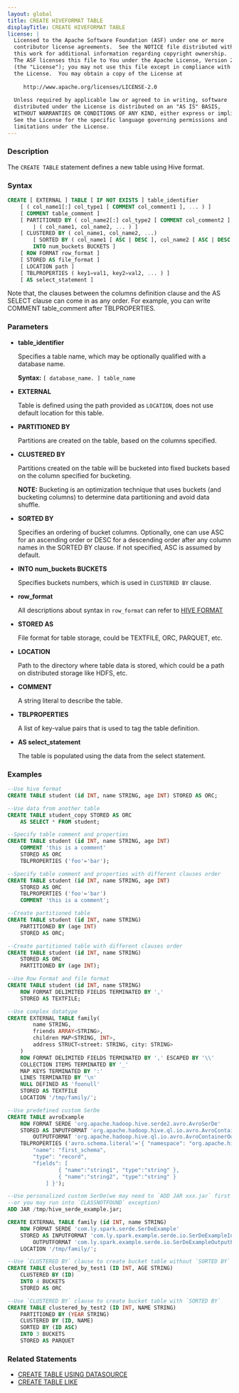 ```yaml
---
layout: global
title: CREATE HIVEFORMAT TABLE
displayTitle: CREATE HIVEFORMAT TABLE
license: |
  Licensed to the Apache Software Foundation (ASF) under one or more
  contributor license agreements.  See the NOTICE file distributed with
  this work for additional information regarding copyright ownership.
  The ASF licenses this file to You under the Apache License, Version 2.0
  (the "License"); you may not use this file except in compliance with
  the License.  You may obtain a copy of the License at
 
     http://www.apache.org/licenses/LICENSE-2.0
 
  Unless required by applicable law or agreed to in writing, software
  distributed under the License is distributed on an "AS IS" BASIS,
  WITHOUT WARRANTIES OR CONDITIONS OF ANY KIND, either express or implied.
  See the License for the specific language governing permissions and
  limitations under the License.
---
```


### Description

The `CREATE TABLE` statement defines a new table using Hive format.

### Syntax

```sql
CREATE [ EXTERNAL ] TABLE [ IF NOT EXISTS ] table_identifier
    [ ( col_name1[:] col_type1 [ COMMENT col_comment1 ], ... ) ]
    [ COMMENT table_comment ]
    [ PARTITIONED BY ( col_name2[:] col_type2 [ COMMENT col_comment2 ], ... ) 
        | ( col_name1, col_name2, ... ) ]
    [ CLUSTERED BY ( col_name1, col_name2, ...) 
        [ SORTED BY ( col_name1 [ ASC | DESC ], col_name2 [ ASC | DESC ], ... ) ] 
        INTO num_buckets BUCKETS ]
    [ ROW FORMAT row_format ]
    [ STORED AS file_format ]
    [ LOCATION path ]
    [ TBLPROPERTIES ( key1=val1, key2=val2, ... ) ]
    [ AS select_statement ]
```

Note that, the clauses between the columns definition clause and the AS SELECT clause can come in
as any order. For example, you can write COMMENT table_comment after TBLPROPERTIES.

### Parameters

* **table_identifier**

    Specifies a table name, which may be optionally qualified with a database name.

    **Syntax:** `[ database_name. ] table_name`

* **EXTERNAL**

    Table is defined using the path provided as `LOCATION`, does not use default location for this table.

* **PARTITIONED BY**

    Partitions are created on the table, based on the columns specified.
    
* **CLUSTERED BY**

    Partitions created on the table will be bucketed into fixed buckets based on the column specified for bucketing.

    **NOTE:** Bucketing is an optimization technique that uses buckets (and bucketing columns) to determine data partitioning and avoid data shuffle.

* **SORTED BY**

    Specifies an ordering of bucket columns. Optionally, one can use ASC for an ascending order or DESC for a descending order after any column names in the SORTED BY clause.
    If not specified, ASC is assumed by default.

* **INTO num_buckets BUCKETS**

    Specifies buckets numbers, which is used in `CLUSTERED BY` clause.

* **row_format** 

    All descriptions about syntax in `row_format` can refer to [HIVE FORMAT](sql-ref-syntax-hive-format.html)

* **STORED AS**

    File format for table storage, could be TEXTFILE, ORC, PARQUET, etc.

* **LOCATION**

    Path to the directory where table data is stored, which could be a path on distributed storage like HDFS, etc.

* **COMMENT**

    A string literal to describe the table.

* **TBLPROPERTIES**

    A list of key-value pairs that is used to tag the table definition.

* **AS select_statement**

    The table is populated using the data from the select statement.

### Examples

```sql
--Use hive format
CREATE TABLE student (id INT, name STRING, age INT) STORED AS ORC;

--Use data from another table
CREATE TABLE student_copy STORED AS ORC
    AS SELECT * FROM student;

--Specify table comment and properties
CREATE TABLE student (id INT, name STRING, age INT)
    COMMENT 'this is a comment'
    STORED AS ORC
    TBLPROPERTIES ('foo'='bar');  

--Specify table comment and properties with different clauses order
CREATE TABLE student (id INT, name STRING, age INT)
    STORED AS ORC
    TBLPROPERTIES ('foo'='bar')
    COMMENT 'this is a comment';

--Create partitioned table
CREATE TABLE student (id INT, name STRING)
    PARTITIONED BY (age INT)
    STORED AS ORC;

--Create partitioned table with different clauses order
CREATE TABLE student (id INT, name STRING)
    STORED AS ORC
    PARTITIONED BY (age INT);

--Use Row Format and file format
CREATE TABLE student (id INT, name STRING)
    ROW FORMAT DELIMITED FIELDS TERMINATED BY ','
    STORED AS TEXTFILE;

--Use complex datatype
CREATE EXTERNAL TABLE family(
        name STRING,
        friends ARRAY<STRING>,
        children MAP<STRING, INT>,
        address STRUCT<street: STRING, city: STRING>
    )
    ROW FORMAT DELIMITED FIELDS TERMINATED BY ',' ESCAPED BY '\\'
    COLLECTION ITEMS TERMINATED BY '_'
    MAP KEYS TERMINATED BY ':'
    LINES TERMINATED BY '\n'
    NULL DEFINED AS 'foonull'
    STORED AS TEXTFILE
    LOCATION '/tmp/family/';

--Use predefined custom SerDe
CREATE TABLE avroExample
    ROW FORMAT SERDE 'org.apache.hadoop.hive.serde2.avro.AvroSerDe'
    STORED AS INPUTFORMAT 'org.apache.hadoop.hive.ql.io.avro.AvroContainerInputFormat'
        OUTPUTFORMAT 'org.apache.hadoop.hive.ql.io.avro.AvroContainerOutputFormat'
    TBLPROPERTIES ('avro.schema.literal'='{ "namespace": "org.apache.hive",
        "name": "first_schema",
        "type": "record",
        "fields": [
                { "name":"string1", "type":"string" },
                { "name":"string2", "type":"string" }
            ] }');

--Use personalized custom SerDe(we may need to `ADD JAR xxx.jar` first to ensure we can find the serde_class,
--or you may run into `CLASSNOTFOUND` exception)
ADD JAR /tmp/hive_serde_example.jar;

CREATE EXTERNAL TABLE family (id INT, name STRING)
    ROW FORMAT SERDE 'com.ly.spark.serde.SerDeExample'
    STORED AS INPUTFORMAT 'com.ly.spark.example.serde.io.SerDeExampleInputFormat'
        OUTPUTFORMAT 'com.ly.spark.example.serde.io.SerDeExampleOutputFormat'
    LOCATION '/tmp/family/';

--Use `CLUSTERED BY` clause to create bucket table without `SORTED BY`
CREATE TABLE clustered_by_test1 (ID INT, AGE STRING)
    CLUSTERED BY (ID)
    INTO 4 BUCKETS
    STORED AS ORC

--Use `CLUSTERED BY` clause to create bucket table with `SORTED BY`
CREATE TABLE clustered_by_test2 (ID INT, NAME STRING)
    PARTITIONED BY (YEAR STRING)
    CLUSTERED BY (ID, NAME)
    SORTED BY (ID ASC)
    INTO 3 BUCKETS
    STORED AS PARQUET
```

### Related Statements

* [CREATE TABLE USING DATASOURCE](sql-ref-syntax-ddl-create-table-datasource.html)
* [CREATE TABLE LIKE](sql-ref-syntax-ddl-create-table-like.html)
